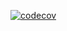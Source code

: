 
[![codecov](https://codecov.io/gh/xDaryamo/tosca-roundtrip/graph/badge.svg?token=ro729s0Eyg)](https://codecov.io/gh/xDaryamo/tosca-roundtrip)
